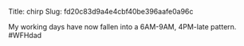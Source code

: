 Title: chirp
Slug: fd20c83d9a4e4cbf40be396aafe0a96c

My working days have now fallen into a 6AM-9AM, 4PM-late pattern. #WFHdad
